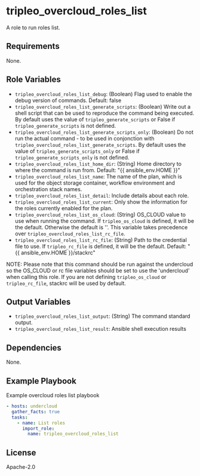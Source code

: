 tripleo_overcloud_roles_list
============================

A role to run roles list.

Requirements
------------

None.

Role Variables
--------------

* `tripleo_overcloud_roles_list_debug`: (Boolean) Flag used to enable the debug version of commands. Default: false
* `tripleo_overcloud_roles_list_generate_scripts`: (Boolean) Write out a shell script that can be used to reproduce the command being executed. By default uses the value of `tripleo_generate_scripts` or False if `tripleo_generate_scripts` is not defined.
* `tripleo_overcloud_roles_list_generate_scripts_only`: (Boolean) Do not run the actual command - to be used in conjonction with `tripleo_overcloud_roles_list_generate_scripts`. By default uses the value of `tripleo_generate_scripts_only` or False if `tripleo_generate_scripts_only` is not defined.
* `tripleo_overcloud_roles_list_home_dir`: (String) Home directory to where the command is run from. Default: "{{ ansible_env.HOME }}"
* `tripleo_overcloud_roles_list_name`: The name of the plan, which is used for the object storage container, workflow environment and orchestration stack names.
* `tripleo_overcloud_roles_list_detail`: Include details about each role.
* `tripleo_overcloud_roles_list_current`: Only show the information for the roles currently enabled for the plan.
* `tripleo_overcloud_roles_list_os_cloud`: (String) OS_CLOUD value to use when running the command. If `tripleo_os_cloud` is defined, it will be the default. Otherwise the default is ''. This variable takes precedence over `tripleo_overcloud_roles_list_rc_file`.
* `tripleo_overcloud_roles_list_rc_file`: (String) Path to the credential file to use. If `tripleo_rc_file` is defined, it will be the default. Default: "{{ ansible_env.HOME }}/stackrc"

NOTE: Please note that this command should be run against the undercloud so the
OS_CLOUD or rc file variables should be set to use the 'undercloud' when
calling this role. If you are not defining `tripleo_os_cloud` or `tripleo_rc_file`,
stackrc will be used by default.

Output Variables
----------------

* `tripleo_overcloud_roles_list_output`: (String) The command standard output.
* `tripleo_overcloud_roles_list_result`: Ansible shell execution results

Dependencies
------------

None.

Example Playbook
----------------

Example overcloud roles list playbook

```yaml
- hosts: undercloud
  gather_facts: true
  tasks:
    - name: List roles
      import_role:
        name: tripleo_overcloud_roles_list
```

License
-------

Apache-2.0
